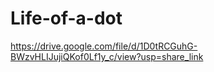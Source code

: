 # Life-of-a-dot
https://drive.google.com/file/d/1D0tRCGuhG-BWzvHLIJujiQKof0Lf1y_c/view?usp=share_link
